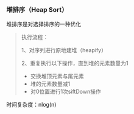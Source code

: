 ### 堆排序（Heap Sort）

堆排序是对选择排序的一种优化

>执行流程：
>
>1、对序列进行原地建堆（heapify）
>
>2、重复执行以下操作，直到堆的元素数量为1
>
>	- 交换堆顶元素与尾元素
>	- 堆的元素数量减1
>	- 对0位置进行1次siftDown操作
>
>

时间复杂度：nlog(n)

